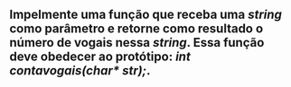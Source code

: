 ## Impelmente uma função que receba uma _string_ como parâmetro e retorne como resultado o número de vogais nessa _string_. Essa função deve obedecer ao protótipo: _int contavogais(char* str);_.
